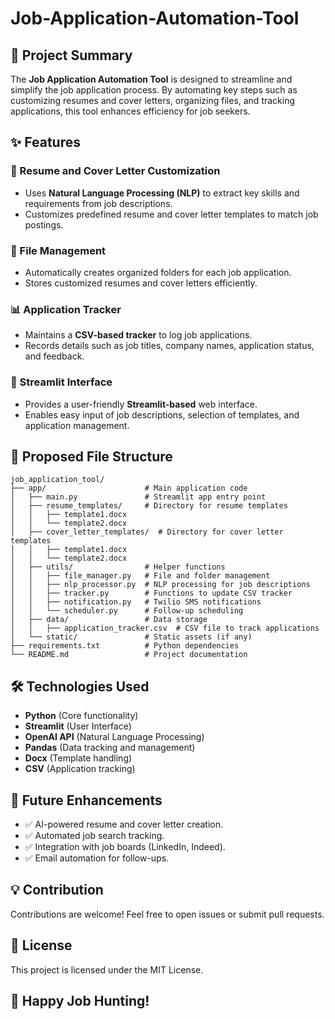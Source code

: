 # Job-Application-Automation-Tool

## 🚀 Project Summary

The **Job Application Automation Tool** is designed to streamline and simplify the job application process. By automating key steps such as customizing resumes and cover letters, organizing files, and tracking applications, this tool enhances efficiency for job seekers.

## ✨ Features

### 📄 Resume and Cover Letter Customization
- Uses **Natural Language Processing (NLP)** to extract key skills and requirements from job descriptions.
- Customizes predefined resume and cover letter templates to match job postings.

### 📁 File Management
- Automatically creates organized folders for each job application.
- Stores customized resumes and cover letters efficiently.

### 📊 Application Tracker
- Maintains a **CSV-based tracker** to log job applications.
- Records details such as job titles, company names, application status, and feedback.

### 🎨 Streamlit Interface
- Provides a user-friendly **Streamlit-based** web interface.
- Enables easy input of job descriptions, selection of templates, and application management.

## 📂 Proposed File Structure

```
job_application_tool/
├── app/                      # Main application code
│   ├── main.py               # Streamlit app entry point
│   ├── resume_templates/     # Directory for resume templates
│   │   ├── template1.docx
│   │   └── template2.docx
│   ├── cover_letter_templates/  # Directory for cover letter templates
│   │   ├── template1.docx
│   │   └── template2.docx
│   ├── utils/                # Helper functions
│   │   ├── file_manager.py   # File and folder management
│   │   ├── nlp_processor.py  # NLP processing for job descriptions
│   │   ├── tracker.py        # Functions to update CSV tracker
│   │   ├── notification.py   # Twilio SMS notifications
│   │   └── scheduler.py      # Follow-up scheduling
│   ├── data/                 # Data storage
│   │   ├── application_tracker.csv  # CSV file to track applications
│   └── static/               # Static assets (if any)
├── requirements.txt          # Python dependencies
└── README.md                 # Project documentation
```

## 🛠️ Technologies Used
- **Python** (Core functionality)
- **Streamlit** (User Interface)
- **OpenAI API** (Natural Language Processing)
- **Pandas** (Data tracking and management)
- **Docx** (Template handling)
- **CSV** (Application tracking)

## 🎯 Future Enhancements
- ✅ AI-powered resume and cover letter creation.
- ✅ Automated job search tracking.
- ✅ Integration with job boards (LinkedIn, Indeed).
- ✅ Email automation for follow-ups.

## 💡 Contribution
Contributions are welcome! Feel free to open issues or submit pull requests.

## 📜 License
This project is licensed under the MIT License.

## 🚀 Happy Job Hunting!
